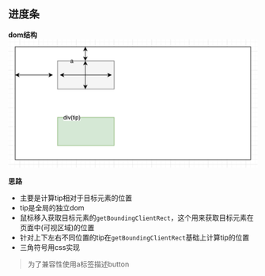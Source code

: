 ## 进度条
**dom结构**
![popup](../images/tooptip.png)

**思路**
- 主要是计算tip相对于目标元素的位置
- tip是全局的独立dom
- 鼠标移入获取目标元素的`getBoundingClientRect`，这个用来获取目标元素在页面中(可视区域)的位置
- 针对上下左右不同位置的tip在`getBoundingClientRect`基础上计算tip的位置
- 三角符号用css实现

> 为了兼容性使用a标签描述button